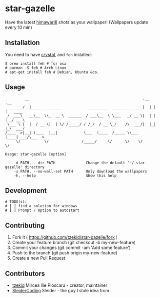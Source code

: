 # star-gazelle

Have the latest [himawari8](https://himawari8.nict.go.jp/) shots as your wallpaper! (Wallpapers update every 10 min)

## Installation

You need to have [crystal](https://crystal-lang.org/docs/installation/), and ```feh``` installed:
```
$ brew install feh # for osx
# pacman -S feh # Arch Linux
# apt-get install feh # Debian, Ubuntu &co.
```

## Usage
```
         __                                                    .__  .__
  ______/  |______ _______            _________  ________ ____ |  | |  |   ____
 /  ___\   __\__  \\_  __ \  ______  / ___\__  \ \___   _/ __ \|  | |  | _/ __ \
 \___ \ |  |  / __ \|  | \/ /_____/ / /_/  / __ \_/    /\  ___/|  |_|  |_\  ___/
/____  >|__| (____  |__|            \___  (____  /_____ \\___  |____|____/\___  >
     \/           \/               /_____/     \/      \/    \/               \/

Usage: star-gazelle [option]

    -d PATH, --dir PATH              Change the default '~/.star-gazelle' directory
    -s PATH, --no-wall-set PATH      Only download the wallpapers
    -h, --help                       Show this help
```

## Development

```
# TODO(s):
# [ ] find a solution for windows
# [ ] Prompt / Option to autostart
```

## Contributing

1. Fork it ( https://github.com/tzekid/star-gazelle/fork )
2. Create your feature branch (git checkout -b my-new-feature)
3. Commit your changes (git commit -am 'Add some feature')
4. Push to the branch (git push origin my-new-feature)
5. Create a new Pull Request

## Contributors

- [tzekid](https://github.com/tzekid) Mircea Ilie Ploscaru - creator, maintainer
- [SleiderCoding](https://github.com/SleiderCoding) Sleider - the guy I stole idea from
